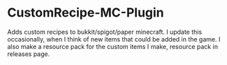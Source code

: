 # CustomRecipe-MC-Plugin
Adds custom recipes to bukkit/spigot/paper minecraft.
I update this occasionally, when I think of new items that could be added in the game.
I also make a resource pack for the custom items I make, resource pack in releases page.
